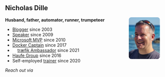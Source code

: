 <!-- .slide: id="bio" -->

## Nicholas Dille

<img src="images/NicholasDille.jpg" style="width: 20%; float: right; border-radius: 8px;" />

**Husband, father, automator, runner, trumpeteer**

- <span class="fa-li"><i class="fa fa-globe"></i></span> [Blogger][1] since 2003
- <span class="fa-li"><i class="fa fa-microphone"></i></span> [Speaker][2] since 2009
- <span class="fa-li"><i class="fa-brands fa-windows"></i></span> [Microsoft MVP][3] since 2010
- <span class="fa-li"><i class="fa-brands fa-docker"></i></span> [Docker Captain][4] since 2017
- <span class="fa-li"><img src="images/TraefikLabs-icon-white.svg" style="height: 1em;" /></span> [tr&aelig;fik Ambassador][5] since 2021</li>
- <span class="fa-li"><i class="fa fa-briefcase"></i></span> [Haufe Group][6] since 2016
- <span class="fa-li"><i class="fa fa-person-chalkboard"></i></span> Self-employed [trainer][7] since 2020

<!-- .element: class="fa-ul" style="line-height: 175%;" -->

*Reach out via* [<i class="fa-brands fa-mastodon"></i>][11] [<i class="fa-brands fa-twitter"></i>][8] [<i class="fa-brands fa-github"></i>][9] [<i class="fa-brands fa-keybase"></i>][10]


[1]: https://dille.name
[2]: https://dille.name/blog/tags/#Slides
[3]: https://mvp.microsoft.com/en-us/PublicProfile/4029117?fullName=Nicholas%20%20Dille
[4]: https://www.docker.com/captains/nicholas-dille
[5]: https://info.traefik.io/traefik-ambassador-program
[6]: https://haufegroup.com
[7]: https://dille.name
[8]: https://twitter.com/@NicholasDille
[9]: https://github.com/nicholasdille
[10]: https://keybase.io/nicholasdille
[11]: https://freiburg.social/@nicholasdille